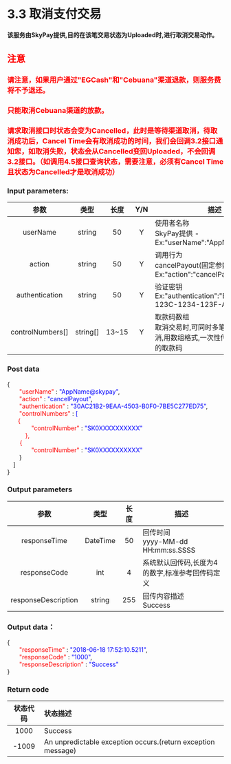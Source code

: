 # 3.3    取消支付交易

#### 该服务由SkyPay提供,目的在该笔交易状态为Uploaded时,进行取消交易动作。

## <font color = red>注意</font>

### <font color = red>请注意，如果用户通过"EGCash"和"Cebuana"渠道退款，则服务费将不予退还。</font>

### <font color = red>只能取消Cebuana渠道的放款。</font>

### <font color = red>请求取消接口时状态会变为Cancelled，此时是等待渠道取消，待取消成功后，Cancel Time会有取消成功的时间，我们会回调3.2接口通知您，如取消失败，状态会从Cancelled变回Uploaded，不会回调3.2接口。（如调用4.5接口查询状态，需要注意，必须有Cancel Time且状态为Cancelled才是取消成功）</font>

### Input parameters:
| 参数                        |    类型     | 长度   |Y/N |描述|
| :-------------------------: | :-----------: |:-----:|:----:|--------------------------------|   
|userName|string|50|Y|使用者名称<br> SkyPay提供 - Ex:"userName":"AppName@skypay"|
|action|string|50|Y|调用行为<br>cancelPayout(固定参数值) - Ex:"action":"cancelPayout"|
|authentication  |string |50|Y| 验证密钥<br>Ex:"authentication":"E1234567-123C-1234-123F-A12345670"|
|controlNumbers[] |string[]|13~15  |Y|取款码数组<br> 取消交易时,可同时多笔取款码进行取消,用数组格式,一次性传送多笔要取消的取款码|

### Post data
{<br>
  <font color=red>&ensp;&ensp;&ensp;&ensp;"userName"</font> : <font color=blue>"AppName@skypay"</font>,<br>
  <font color=red>&ensp;&ensp;&ensp;&ensp;"action"</font> : <font color=blue>"cancelPayout"</font>,<br>
  <font color=red>&ensp;&ensp;&ensp;&ensp;"authentication"</font> : <font color=blue>"30AC21B2-9EAA-4503-B0F0-7BE5C277ED75"</font>,<br>
  <font color=red>&ensp;&ensp;&ensp;&ensp;"controlNumbers"</font> : <font color=blue> [</font><br>
   <font color=red>&ensp;&ensp;&ensp;   {<br>
        &ensp;&ensp;&ensp;&ensp;&ensp;&ensp;&ensp;&ensp;"controlNumber"</font> : <font color=blue>"SK0XXXXXXXXXX"</font><br>
        <font color=red>&ensp;&ensp;&ensp;&ensp;&ensp;&ensp;},</font><br>
    <font color=red>&ensp;&ensp; &ensp;   {<br>
        &ensp;&ensp;&ensp;&ensp;&ensp;&ensp;&ensp;&ensp;"controlNumber"</font> : <font color=blue>"SK0XXXXXXXXXX"</font><br>
        &ensp;&ensp;&ensp;&ensp;}<br>
    &ensp;&ensp;]<br>
}

### Output parameters

| 参数                        |    类型     | 长度    |描述|
| :-------------------------: | :-----------: |:-----:|--------------------------------|   
|responseTime  |DateTime|50|回传时间<br>  yyyy-MM-dd HH:mm:ss.SSSS|
|responseCode  |int|4|系统默认回传码,长度为4的数字,标准参考回传码定义|
|responseDescription  |string|255|回传内容描述  <br> Success|

### Output data：
{<br>
    <font color=red>&ensp;&ensp;&ensp;&ensp;"responseTime"</font> : <font color=blue>"2018-06-18 17:52:10.5211"</font>,<br>
    <font color=red>&ensp;&ensp;&ensp;&ensp;"responseCode"</font> : <font color=blue>"1000"</font>,<br>
    <font color=red>&ensp;&ensp;&ensp;&ensp;"responseDescription"</font> : <font color=blue>"Success"</font><br>
}

### Return code

| 状态代码                        |   状态描述    | 
| :-------------------------: | :----------- |
|1000|Success|
|-1009|An unpredictable exception occurs.(return exception message)|

